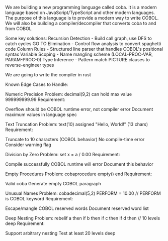 We are building a new programming language called coba. It is a modern language based on JavaScript/TypeScript and other modern languages. The purpose of this language is to provide a modern way to write COBOL.
We will also be building a compiler/decompiler that converts coba to and from COBOL

Some key solutions: 
Recursion Detection - Build call graph, use DFS to catch cycles
GO TO Elimination - Control flow analysis to convert spaghetti code
Column Rules - Structured line parser that handles COBOL's positional syntax
Variable Scoping - Name mangling scheme (LOCAL-PROC-VAR, PARAM-PROC-0)
Type Inference - Pattern match PICTURE clauses to reverse-engineer types

We are going to write the compiler in rust

Known Edge Cases to Handle:

Numeric Precision
Problem: decimal(9,2) can hold max value 999999999.99
Requirement:

Overflow should be COBOL runtime error, not compiler error
Document maximum values in language spec

Text Truncation
Problem: text(10) assigned "Hello, World!" (13 chars)
Requirement:

Truncate to 10 characters (COBOL behavior)
No compile-time error
Consider warning flag

Division by Zero
Problem: set x = a / 0.00
Requirement:

Compile successfully
COBOL runtime will error
Document this behavior

Empty Procedures
Problem:
cobaprocedure empty()
end
Requirement:

Valid coba
Generate empty COBOL paragraph

Unusual Names
Problem:
cobadecimal(5,2) PERFORM = 10.00  // PERFORM is COBOL keyword
Requirement:

Escape/mangle COBOL reserved words
Document reserved word list

Deep Nesting
Problem:
rebelif a then
  if b then
    if c then
      if d then
        // 10 levels deep
Requirement:

Support arbitrary nesting
Test at least 20 levels deep


